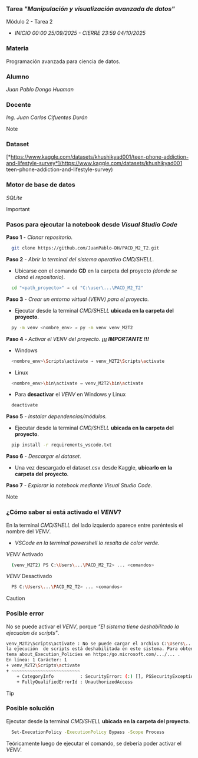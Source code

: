 ### Tarea *"Manipulación y visualización avanzada de datos"*
Módulo 2 - Tarea 2
- *INICIO 00:00 25/09/2025 - CIERRE 23:59 04/10/2025*

### Materia
Programación avanzada para ciencia de datos.

### Alumno  
*Juan Pablo Dongo Huaman*

### Docente  
*Ing. Juan Carlos Cifuentes Durán*

> [!NOTE]
> ### Dataset  
> [*https://www.kaggle.com/datasets/khushikyad001/teen-phone-addiction-and-lifestyle-survey*](https://www.kaggle.com/datasets/khushikyad001 teen-phone-addiction-and-lifestyle-survey)
> 
> ### Motor de base de datos  
> *SQLite*

> [!IMPORTANT]
> ### **Pasos para ejecutar la notebook desde *Visual Studio Code***
> 
> **Paso 1** - *Clonar repositorio.*
> ```bash
>   git clone https://github.com/JuanPablo-DH/PACD_M2_T2.git
> ```
> **Paso 2** - *Abrir la terminal del sistema operativo *CMD/SHELL*.*
> - Ubicarse con el comando **CD** en la carpeta del proyecto *(donde se clonó el repositorio)*.
> ```bash
>   cd "<path_proyecto>" ⇒ cd "C:\user\...\PACD_M2_T2"
> ```
> 
> **Paso 3** - *Crear un entorno virtual *(VENV)* para el proyecto.*
> - Ejecutar desde la terminal *CMD/SHELL* **ubicada en la carpeta del proyecto**.
> ```bash
>   py -m venv <nombre_env> ⇒ py -m venv venv_M2T2
> ```
> 
> **Paso 4** - *Activar el *VENV* del proyecto. **¡¡¡ IMPORTANTE !!!***
> - Windows
> ```bash
>   <nombre_env>\Scripts\activate ⇒ venv_M2T2\Scripts\activate
> ```
> - Linux
> ```bash
>   <nombre_env>\bin\activate ⇒ venv_M2T2\bin\activate
> ```
> - Para **desactivar** el *VENV* en Windows y Linux
> ```bash
>   deactivate
> ```
> 
> **Paso 5** - *Instalar dependencias/módulos.*
> - Ejecutar desde la terminal *CMD/SHELL* **ubicada en la carpeta del proyecto**.
> ```bash
>   pip install -r requirements_vscode.txt
> ```
> 
> **Paso 6** - *Descargar el dataset.*
> - Una vez descargado el dataset.csv desde Kaggle, **ubicarlo en la carpeta del proyecto**.
>
> **Paso 7** - *Explorar la notebook mediante Visual Studio Code*.

> [!NOTE]
> ### **¿Cómo saber si está activado el *VENV*?**  
> En la terminal *CMD/SHELL* del lado izquierdo aparece entre paréntesis el nombre del *VENV*.  
> - *VSCode en la terminal powershell lo resalta de color verde.*
> 
> *VENV* Activado
> ```bash
>   (venv_M2T2) PS C:\Users\...\PACD_M2_T2> ... <comandos>
> ```
> *VENV* Desactivado
> ```bash
>   PS C:\Users\...\PACD_M2_T2> ... <comandos>
> ```

> [!CAUTION]
> ### **Posible error**  
> No se puede activar el *VENV*, porque *"El sistema tiene deshabilitado la ejecucion de scripts"*.
> ```bash
> venv_M2T2\Scripts\activate : No se puede cargar el archivo C:\Users\...\PACD_M2_T2\venv_M2T2\Scripts\Activate.ps1 porque
> la ejecución  de scripts está deshabilitada en este sistema. Para obtener más información, consulta el
> tema about_Execution_Policies en https:/go.microsoft.com/.../... .
> En línea: 1 Carácter: 1
> + venv_M2T2\Scripts\activate
> + ~~~~~~~~~~~~~~~~~~~~~~~~~~
>     + CategoryInfo          : SecurityError: (:) [], PSSecurityException
>     + FullyQualifiedErrorId : UnauthorizedAccess
> ```

> [!TIP]
> ### **Posible solución**  
> Ejecutar desde la terminal *CMD/SHELL* **ubicada en la carpeta del proyecto**.
> ```bash
>   Set-ExecutionPolicy -ExecutionPolicy Bypass -Scope Process
> ```
> Teóricamente luego de ejecutar el comando, se debería poder activar el *VENV*.